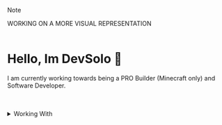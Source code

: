 
> [!NOTE]
WORKING ON A MORE VISUAL REPRESENTATION
<br/>
<br/>

# Hello, Im DevSolo 👋
I am currently working towards being a PRO Builder (Minecraft only) and Software Developer.

<br/>
<br/>

<details>
  <summary>Working With</summary>
  # Interested in these programming languages
  
  - [x] **Java - Intermediate**
  - [ ] **Luau - Beginner**
        
</details>

